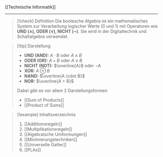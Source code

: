 [[Technische Informatik]]

---

> [!check] Definition
> Die boolesche Algebra ist ein mathematisches System zur Verarbeitung logischer Werte (0 und 1) mit Operatoren wie **UND (∧), ODER (∨), NICHT (¬)**. Sie wird in der Digitaltechnik und Schaltalgebra verwendet.

> [!tip] Darstellung
> - **UND (AND):** $A \cdot B$ oder $A \land B$
> - **ODER (OR):** $A+B$ oder $A \lor B$
> - **NICHT (NOT):** $\overline{A}$ oder $\neg A$
> - **XOR:** $A \oplus B$
> - **NAND:** $\overline{A \cdot B}$
> - **NOR:** $\overline{A + B}$
>
> Dabei gibt es vor allem 2 Darstellungsformen
> - [[Sum of Products]]
> - [[Product of Sums]]

> [!example] Inhaltsverzeichnis
> 1. [[Additionsregeln]]
> 2. [[Multiplikationsregeln]]
> 3. [[Algebraische Umformungen]]
> 4. [[Minimierungstechniken]]
> 5. [[Universelle Gatter]]
> 6. [[PLAs]]
